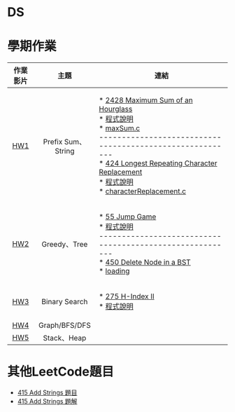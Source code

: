# DS
# 學期作業

|                                 作業影片                                |                                   主題                                  |                                                                                                                                                                                                                                                                                                                                                                                                                                                                                                              連結                                                                                                                                                                                                                                                                                                                                                                                                                                                                                                             |
|:-------------------------------------------------------------------:|:-----------------------------------------------------------------------:|:-----------------------------------------------------------------------------------------------------------------------------------------------------------------------------------------------------------------------------------------------------------------------------------------------------------------------------------------------------------------------------------------------------------------------------------------------------------------------------------------------------------------------------------------------------------------------------------------------------------------------------------------------------------------------------------------------------------------------------------------------------------------------------------------------------------------------------------------------------------------------------------------------------------------------------------------------------------------------------------------------------------------------------:|
| [HW1](https://youtu.be/EvQ_zUZbB9s)|Prefix Sum、String| <p align="left">* [2428 Maximum Sum of an Hourglass](https://leetcode.com/problems/maximum-sum-of-an-hourglass)<br>* [程式說明](https://github.com/chenangel89/DS/blob/main/HW1/2428%20Maximum%20Sum%20of%20an%20Hourglass%20%E8%A7%A3%E9%87%8B.md)<br>* [maxSum.c](https://github.com/chenangel89/DS/blob/main/HW1/maxSum.c)<br>---------------------------------------------------------<br>* [424 Longest Repeating Character Replacement](https://leetcode.com/problems/longest-repeating-character-replacement)<br>* [程式說明](https://github.com/chenangel89/DS/blob/main/HW1/424%20Longest%20Repeating%20Character%20Replacement%E8%A7%A3%E9%87%8B.md)<br>* [characterReplacement.c](https://github.com/chenangel89/DS/blob/main/HW1/characterReplacement.c)</p> | 
| [HW2](https://youtu.be/A1E6d6QK3cY) |Greedy、Tree| <p align="left"> * [55 Jump Game](https://leetcode.com/problems/jump-game/)<br>* [程式說明](https://github.com/chenangel89/DS/blob/main/HW2/55.%20Jump%20Game%E8%A7%A3%E9%87%8B.md)<br>---------------------------------------------------------<br>* [450 Delete Node in a BST](https://leetcode.com/problems/delete-node-in-a-bst/)<br>* [loading]()<br>
| [HW3](https://drive.google.com/file/d/1MLIqQ6Gfm6b5lMuDXWF_T4J5-4ndD8FV/view?usp=share_link) |Binary Search| <p align="left"> * [275 H-Index II](https://leetcode.com/problems/h-index-ii/)<br>* [程式說明]()<br>  | 
| [HW4]() |Graph/BFS/DFS| <p align="left">  |
| [HW5]() |Stack、Heap| <p align="left">     |

# 其他LeetCode題目
* [415 Add Strings 題目](https://leetcode.com/problems/add-strings)
* [415 Add Strings 題解](https://github.com/chenangel89/DS/blob/main/%E5%85%B6%E4%BB%96LeetCode%E9%A1%8C%E7%9B%AE/415.%20Add%20Strings%E8%A7%A3%E9%A1%8C.md)
